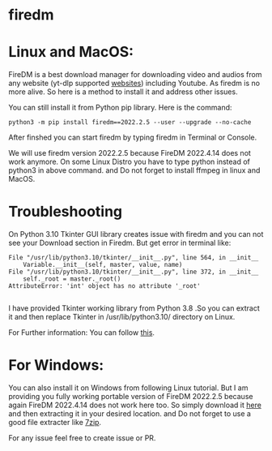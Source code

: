 # firedm

# Linux and MacOS:
FireDM is a best download manager for downloading video and audios from any website (yt-dlp supported [websites](https://github.com/yt-dlp/yt-dlp/blob/master/supportedsites.md)) including Youtube.
As firedm is no more alive. So here is a method to install it and address other issues.

You can still install it from Python pip library.
Here is the command:

`python3 -m pip install firedm==2022.2.5 --user --upgrade --no-cache`

After finshed you can start firedm by typing firedm in Terminal or Console.

We will use firedm version 2022.2.5 because FireDM 2022.4.14 does not work anymore.
On some Linux Distro you have to type python instead of python3 in above command.
and Do not forget to install ffmpeg in linux and MacOS.

# Troubleshooting

On Python 3.10 Tkinter GUI library creates issue with firedm and you can not see your Download section in Firedm.
But get error in terminal like:

```
File "/usr/lib/python3.10/tkinter/__init__.py", line 564, in __init__
    Variable.__init__(self, master, value, name)
File "/usr/lib/python3.10/tkinter/__init__.py", line 372, in __init__
    self._root = master._root()
AttributeError: 'int' object has no attribute '_root'
    
```

I have provided Tkinter working library from Python 3.8 .So you can extract it and then replace Tkinter in /usr/lib/python3.10/ directory on Linux.

For Further information:
You can follow [this](https://pypi.org/project/FireDM/2022.2.5/).

# For Windows:
You can also install it on Windows from following Linux tutorial. But I am providing you fully working portable version of FireDM 2022.2.5 because again FireDM 2022.4.14 does not work here too. So simply download it [here](https://github.com/afzl-wtu/firedm/releases/download/firedm/FireDM.full.for.Windows.64.bit.7z) and then extracting it in your desired location. and Do not forget to use a good file extracter like [7zip](https://www.7-zip.org/).

For any issue feel free to create issue or PR.
